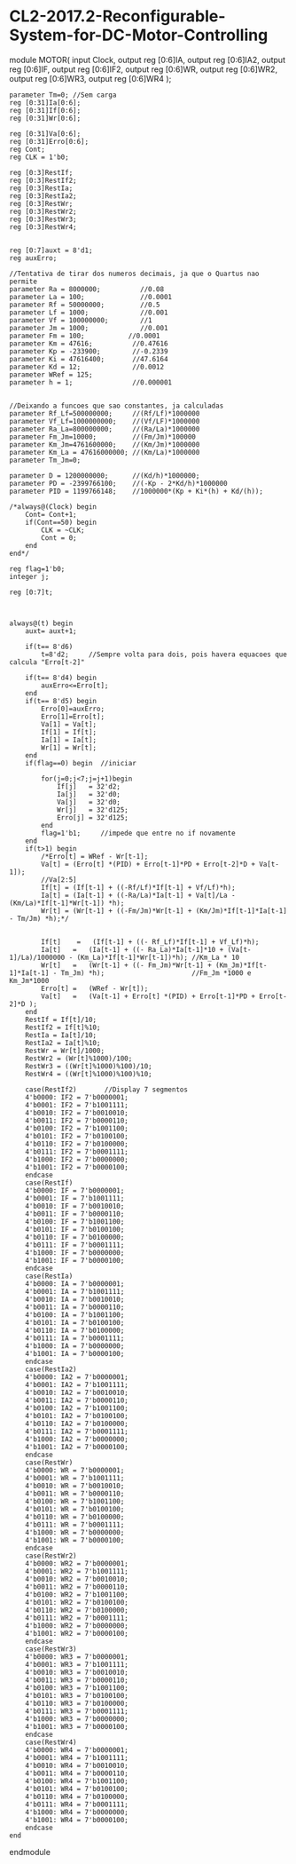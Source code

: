 # CL2-2017.2-Reconfigurable-System-for-DC-Motor-Controlling

module MOTOR(
	input Clock,
	output reg [0:6]IA,
	output reg [0:6]IA2,
	output reg [0:6]IF,
	output reg [0:6]IF2,
	output reg [0:6]WR,
	output reg [0:6]WR2,
	output reg [0:6]WR3,
	output reg [0:6]WR4
);			

	
	parameter Tm=0; //Sem carga
	reg [0:31]Ia[0:6];
	reg [0:31]If[0:6];
	reg [0:31]Wr[0:6]; 

	reg [0:31]Va[0:6];
	reg [0:31]Erro[0:6];
	reg Cont;
	reg CLK = 1'b0;
	
	reg [0:3]RestIf;
	reg [0:3]RestIf2;
	reg [0:3]RestIa;
	reg [0:3]RestIa2;
	reg [0:3]RestWr;
	reg [0:3]RestWr2;
	reg [0:3]RestWr3;
	reg [0:3]RestWr4;
	
	
	reg [0:7]auxt = 8'd1;
	reg auxErro;

	//Tentativa de tirar dos numeros decimais, ja que o Quartus nao permite
	parameter Ra = 8000000; 		 //0.08
	parameter La = 100;     		 //0.0001
	parameter Rf = 50000000;		 //0.5
	parameter Lf = 1000;    		 //0.001
	parameter Vf = 100000000;		 //1
	parameter Jm = 1000;     		 //0.001
	parameter Fm = 100;	          //0.0001
	parameter Km = 47616;          //0.47616
	parameter Kp = -233900;        //-0.2339
	parameter Ki = 47616400;       //47.6164
	parameter Kd = 12;             //0.0012
	parameter WRef = 125;
	parameter h = 1;               //0.000001
	
	
	//Deixando a funcoes que sao constantes, ja calculadas
	parameter Rf_Lf=500000000;     //(Rf/Lf)*1000000
	parameter Vf_Lf=1000000000;    //(Vf/LF)*1000000
	parameter Ra_La=800000000;     //(Ra/La)*1000000
	parameter Fm_Jm=10000;         //(Fm/Jm)*100000
	parameter Km_Jm=4761600000;    //(Km/Jm)*1000000
	parameter Km_La = 47616000000; //(Km/La)*1000000
	parameter Tm_Jm=0;
	
	parameter D = 1200000000;      //(Kd/h)*1000000;
	parameter PD = -2399766100;    //(-Kp - 2*Kd/h)*1000000
	parameter PID = 1199766148;    //1000000*(Kp + Ki*(h) + Kd/(h));
	
	/*always@(Clock) begin 
		Cont= Cont+1;
		if(Cont==50) begin
			CLK = ~CLK;
			Cont = 0;
		end
	end*/
	
	reg flag=1'b0;
	integer j;
	
	reg [0:7]t;

	
	
	always@(t) begin 
		auxt= auxt+1;
		
		if(t== 8'd6)
			t=8'd2;		//Sempre volta para dois, pois havera equacoes que calcula "Erro[t-2]" 
		
		if(t== 8'd4) begin 
			auxErro<=Erro[t];
		end
		if(t== 8'd5) begin 
			Erro[0]=auxErro;
			Erro[1]=Erro[t];
			Va[1] = Va[t];
			If[1] = If[t];
			Ia[1] = Ia[t];
			Wr[1] = Wr[t];
		end
		if(flag==0) begin  //iniciar
		
			for(j=0;j<7;j=j+1)begin
				If[j]   = 32'd2;
				Ia[j]   = 32'd0;
				Va[j]   = 32'd0;
				Wr[j]   = 32'd125;
				Erro[j] = 32'd125;
			end
			flag=1'b1;     //impede que entre no if novamente
		end
		if(t>1) begin
			/*Erro[t] = WRef - Wr[t-1];
			Va[t] = (Erro[t] *(PID) + Erro[t-1]*PD + Erro[t-2]*D + Va[t-1]);
			//Va[2:5]
			If[t] = (If[t-1] + ((-Rf/Lf)*If[t-1] + Vf/Lf)*h);
			Ia[t] = (Ia[t-1] + ((-Ra/La)*Ia[t-1] + Va[t]/La - (Km/La)*If[t-1]*Wr[t-1]) *h);
			Wr[t] = (Wr[t-1] + ((-Fm/Jm)*Wr[t-1] + (Km/Jm)*If[t-1]*Ia[t-1] - Tm/Jm) *h);*/
		

			If[t]    =   (If[t-1] + ((- Rf_Lf)*If[t-1] + Vf_Lf)*h);
			Ia[t]   =   (Ia[t-1] + ((- Ra_La)*Ia[t-1]*10 + (Va[t-1]/La)/1000000 - (Km_La)*If[t-1]*Wr[t-1])*h); //Km_La * 10
			Wr[t]   =   (Wr[t-1] + ((- Fm_Jm)*Wr[t-1] + (Km_Jm)*If[t-1]*Ia[t-1] - Tm_Jm) *h);					   //Fm_Jm *1000 e Km_Jm*1000
			Erro[t] =   (WRef - Wr[t]);
			Va[t]   =   (Va[t-1] + Erro[t] *(PID) + Erro[t-1]*PD + Erro[t-2]*D );
		end
		RestIf = If[t]/10;
		RestIf2 = If[t]%10;
		RestIa = Ia[t]/10;
		RestIa2 = Ia[t]%10;
		RestWr = Wr[t]/1000;
		RestWr2 = (Wr[t]%1000)/100;
		RestWr3 = ((Wr[t]%1000)%100)/10;
		RestWr4 = ((Wr[t]%1000)%100)%10;
		
		case(RestIf2)  		//Display 7 segmentos
		4'b0000: IF2 = 7'b0000001;
		4'b0001: IF2 = 7'b1001111;
		4'b0010: IF2 = 7'b0010010;
		4'b0011: IF2 = 7'b0000110;
		4'b0100: IF2 = 7'b1001100;
		4'b0101: IF2 = 7'b0100100;
		4'b0110: IF2 = 7'b0100000;
		4'b0111: IF2 = 7'b0001111;
		4'b1000: IF2 = 7'b0000000;
		4'b1001: IF2 = 7'b0000100;
		endcase
		case(RestIf)
		4'b0000: IF = 7'b0000001;
		4'b0001: IF = 7'b1001111;
		4'b0010: IF = 7'b0010010;
		4'b0011: IF = 7'b0000110;
		4'b0100: IF = 7'b1001100;
		4'b0101: IF = 7'b0100100;
		4'b0110: IF = 7'b0100000;
		4'b0111: IF = 7'b0001111;
		4'b1000: IF = 7'b0000000;
		4'b1001: IF = 7'b0000100;
		endcase
		case(RestIa)
		4'b0000: IA = 7'b0000001;
		4'b0001: IA = 7'b1001111;
		4'b0010: IA = 7'b0010010;
		4'b0011: IA = 7'b0000110;
		4'b0100: IA = 7'b1001100;
		4'b0101: IA = 7'b0100100;
		4'b0110: IA = 7'b0100000;
		4'b0111: IA = 7'b0001111;
		4'b1000: IA = 7'b0000000;
		4'b1001: IA = 7'b0000100;
		endcase
		case(RestIa2)
		4'b0000: IA2 = 7'b0000001;
		4'b0001: IA2 = 7'b1001111;
		4'b0010: IA2 = 7'b0010010;
		4'b0011: IA2 = 7'b0000110;
		4'b0100: IA2 = 7'b1001100;
		4'b0101: IA2 = 7'b0100100;
		4'b0110: IA2 = 7'b0100000;
		4'b0111: IA2 = 7'b0001111;
		4'b1000: IA2 = 7'b0000000;
		4'b1001: IA2 = 7'b0000100;
		endcase
		case(RestWr)
		4'b0000: WR = 7'b0000001;
		4'b0001: WR = 7'b1001111;
		4'b0010: WR = 7'b0010010;
		4'b0011: WR = 7'b0000110;
		4'b0100: WR = 7'b1001100;
		4'b0101: WR = 7'b0100100;
		4'b0110: WR = 7'b0100000;
		4'b0111: WR = 7'b0001111;
		4'b1000: WR = 7'b0000000;
		4'b1001: WR = 7'b0000100;
		endcase
		case(RestWr2)
		4'b0000: WR2 = 7'b0000001;
		4'b0001: WR2 = 7'b1001111;
		4'b0010: WR2 = 7'b0010010;
		4'b0011: WR2 = 7'b0000110;
		4'b0100: WR2 = 7'b1001100;
		4'b0101: WR2 = 7'b0100100;
		4'b0110: WR2 = 7'b0100000;
		4'b0111: WR2 = 7'b0001111;
		4'b1000: WR2 = 7'b0000000;
		4'b1001: WR2 = 7'b0000100;
		endcase
		case(RestWr3)
		4'b0000: WR3 = 7'b0000001;
		4'b0001: WR3 = 7'b1001111;
		4'b0010: WR3 = 7'b0010010;
		4'b0011: WR3 = 7'b0000110;
		4'b0100: WR3 = 7'b1001100;
		4'b0101: WR3 = 7'b0100100;
		4'b0110: WR3 = 7'b0100000;
		4'b0111: WR3 = 7'b0001111;
		4'b1000: WR3 = 7'b0000000;
		4'b1001: WR3 = 7'b0000100;
		endcase
		case(RestWr4)
		4'b0000: WR4 = 7'b0000001;
		4'b0001: WR4 = 7'b1001111;
		4'b0010: WR4 = 7'b0010010;
		4'b0011: WR4 = 7'b0000110;
		4'b0100: WR4 = 7'b1001100;
		4'b0101: WR4 = 7'b0100100;
		4'b0110: WR4 = 7'b0100000;
		4'b0111: WR4 = 7'b0001111;
		4'b1000: WR4 = 7'b0000000;
		4'b1001: WR4 = 7'b0000100;
		endcase
	end 
  
endmodule 
